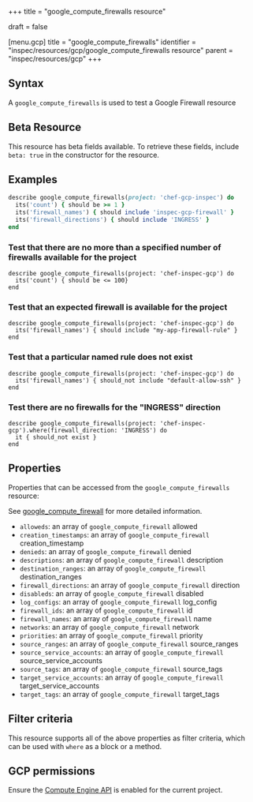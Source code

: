+++
title = "google_compute_firewalls resource"

draft = false


[menu.gcp]
title = "google_compute_firewalls"
identifier = "inspec/resources/gcp/google_compute_firewalls resource"
parent = "inspec/resources/gcp"
+++

## Syntax

A `google_compute_firewalls` is used to test a Google Firewall resource


## Beta Resource
This resource has beta fields available. To retrieve these fields, include `beta: true` in the constructor for the resource.

## Examples

```ruby
describe google_compute_firewalls(project: 'chef-gcp-inspec') do
  its('count') { should be >= 1 }
  its('firewall_names') { should include 'inspec-gcp-firewall' }
  its('firewall_directions') { should include 'INGRESS' }
end
```

### Test that there are no more than a specified number of firewalls available for the project

    describe google_compute_firewalls(project: 'chef-inspec-gcp') do
      its('count') { should be <= 100}
    end

### Test that an expected firewall is available for the project

    describe google_compute_firewalls(project: 'chef-inspec-gcp') do
      its('firewall_names') { should include "my-app-firewall-rule" }
    end

### Test that a particular named rule does not exist

    describe google_compute_firewalls(project: 'chef-inspec-gcp') do
      its('firewall_names') { should_not include "default-allow-ssh" }
    end

### Test there are no firewalls for the "INGRESS" direction

    describe google_compute_firewalls(project: 'chef-inspec-gcp').where(firewall_direction: 'INGRESS') do
      it { should_not exist }
    end

## Properties

Properties that can be accessed from the `google_compute_firewalls` resource:

See [google_compute_firewall](google_compute_firewall) for more detailed information.

  * `alloweds`: an array of `google_compute_firewall` allowed
  * `creation_timestamps`: an array of `google_compute_firewall` creation_timestamp
  * `denieds`: an array of `google_compute_firewall` denied
  * `descriptions`: an array of `google_compute_firewall` description
  * `destination_ranges`: an array of `google_compute_firewall` destination_ranges
  * `firewall_directions`: an array of `google_compute_firewall` direction
  * `disableds`: an array of `google_compute_firewall` disabled
  * `log_configs`: an array of `google_compute_firewall` log_config
  * `firewall_ids`: an array of `google_compute_firewall` id
  * `firewall_names`: an array of `google_compute_firewall` name
  * `networks`: an array of `google_compute_firewall` network
  * `priorities`: an array of `google_compute_firewall` priority
  * `source_ranges`: an array of `google_compute_firewall` source_ranges
  * `source_service_accounts`: an array of `google_compute_firewall` source_service_accounts
  * `source_tags`: an array of `google_compute_firewall` source_tags
  * `target_service_accounts`: an array of `google_compute_firewall` target_service_accounts
  * `target_tags`: an array of `google_compute_firewall` target_tags

## Filter criteria

This resource supports all of the above properties as filter criteria, which can be used
with `where` as a block or a method.

## GCP permissions

Ensure the [Compute Engine API](https://console.cloud.google.com/apis/library/compute.googleapis.com/) is enabled for the current project.
